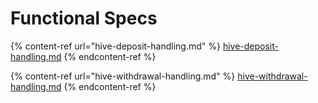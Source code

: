 # Functional Specs

{% content-ref url="hive-deposit-handling.md" %}
[hive-deposit-handling.md](hive-deposit-handling.md)
{% endcontent-ref %}

{% content-ref url="hive-withdrawal-handling.md" %}
[hive-withdrawal-handling.md](hive-withdrawal-handling.md)
{% endcontent-ref %}
